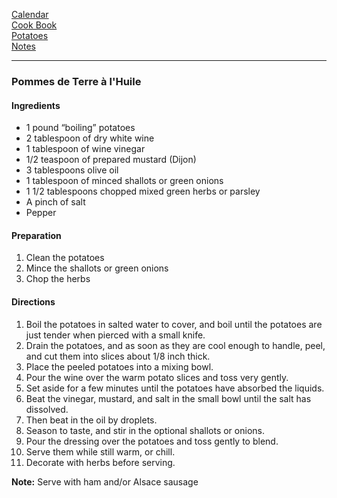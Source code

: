 [Calendar](https://github.com/vmsmith/EDT/blob/master/calendar.md)    
[Cook Book](https://github.com/vmsmith/CookBook/blob/master/README.md)    
[Potatoes](https://github.com/vmsmith/CookBook/blob/master/potatoes.md)    
[Notes](https://github.com/vmsmith/CookBook/blob/master/notes.md)    

-----    

### Pommes de Terre à l'Huile   

#### Ingredients   
* 1 pound “boiling” potatoes     
* 2 tablespoon of dry white wine   
* 1 tablespoon of wine vinegar   
* 1/2 teaspoon of prepared mustard (Dijon)    
* 3 tablespoons olive oil    
* 1 tablespoon of minced shallots or green onions    
* 1 1/2 tablespoons chopped mixed green herbs or parsley    
* A pinch of salt
* Pepper    


#### Preparation   
1. Clean the potatoes   
2. Mince the shallots or green onions
3. Chop the herbs   

#### Directions    
1. Boil the potatoes in salted water to cover, and boil until the potatoes are just tender when pierced with a small knife.    
2. Drain the potatoes, and as soon as they are cool enough to handle, peel, and cut them into slices about 1/8 inch thick.    
3. Place the peeled potatoes into a mixing bowl.    
4. Pour the wine over the warm potato slices and toss very gently.
5. Set aside for a few minutes until the potatoes have absorbed the liquids.   
6.  Beat the vinegar, mustard, and salt in the small bowl until the salt has dissolved.
7.  Then beat in the oil by droplets.
8.  Season to taste, and stir in the optional shallots or onions.
9.  Pour the dressing over the potatoes and toss gently to blend.    
10.  Serve them while still warm, or chill.
11.  Decorate with herbs before serving.

**Note:** Serve with ham and/or Alsace sausage   
